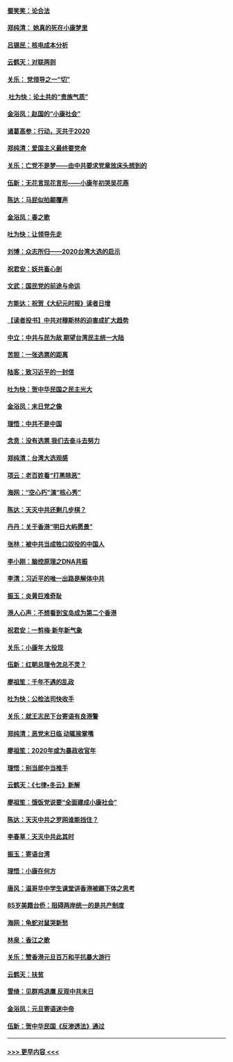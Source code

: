 #### [蜀笑笑：论合法](../pages/nsc993/n11808064.md?t=01210844) 
#### [郑纯清： 她真的死在小康梦里](../pages/nsc993/n11806623.md?t=01210844) 
#### [吕锡民：核电成本分析](../pages/nsc993/n11806284.md?t=01210844) 
#### [云鹤天：对联两则](../pages/nsc993/n11805957.md?t=01210844) 
#### [关乐： 党领导之一“切”](../pages/nsc993/n11804505.md?t=01210844) 
#### [ 吐为快：论土共的“贵族气质”](../pages/nsc993/n11804490.md?t=01210844) 
#### [金浴凤：赵国的“小康社会”](../pages/nsc993/n11804452.md?t=01210844) 
#### [诸葛高参：行动，灭共于2020](../pages/nsc993/n11804120.md?t=01210844) 
#### [郑纯清：爱国主义最终要党命](../pages/nsc993/n11802197.md?t=01210844) 
#### [关乐：亡党不是梦——由中共要求党章放床头想到的](../pages/nsc993/n11802156.md?t=01210844) 
#### [伍新：无花言现花言形——小康年初哭吴花燕](../pages/nsc993/n11800044.md?t=01210844) 
#### [陈达：马屁似拍颠覆声](../pages/nsc993/n11800010.md?t=01210844) 
#### [金浴凤：春之歌](../pages/nsc993/n11797687.md?t=01210844) 
#### [吐为快：让领导先走](../pages/nsc993/n11797512.md?t=01210844) 
#### [刘博：众志所归——2020台湾大选的启示](../pages/nsc993/n11796878.md?t=01210844) 
#### [祝君安：妖共畜心剖](../pages/nsc993/n11794273.md?t=01210844) 
#### [文武：国民党的前途与命运](../pages/nsc993/n11794198.md?t=01210844) 
#### [方能达：祝贺《大纪元时报》读者日增](../pages/nsc993/n11793807.md?t=01210844) 
#### [【读者投书】中共对穆斯林的迫害成扩大趋势](../pages/nsc993/n11791371.md?t=01210844) 
#### [中立：中共与民为敌 期望台湾民主统一大陆](../pages/nsc993/n11790392.md?t=01210844) 
#### [苦胆：一张选票的距离](../pages/nsc993/n11788914.md?t=01210844) 
#### [陆客：致习近平的一封信](../pages/nsc993/n11788867.md?t=01210844) 
#### [吐为快：贺中华民国之民主光大](../pages/nsc993/n11788618.md?t=01210844) 
#### [金浴凤：末日党之像](../pages/nsc993/n11787475.md?t=01210844) 
#### [理悟：中共不是中国](../pages/nsc993/n11787463.md?t=01210844) 
#### [念贲：没有选票  我们去奋斗去努力](../pages/nsc993/n11787398.md?t=01210844) 
#### [郑纯清：台湾大选观感](../pages/nsc993/n11786210.md?t=01210844) 
#### [项云：老百姓看“打黑除恶”](../pages/nsc993/n11785398.md?t=01210844) 
#### [海网：“空心朽”演“核心秀”](../pages/nsc993/n11783874.md?t=01210844) 
#### [陈达：天灭中共还剩几步棋？](../pages/nsc993/n11783719.md?t=01210844) 
#### [丹丹：关于香港“明日大屿愿景”](../pages/nsc993/n11783273.md?t=01210844) 
#### [张林：被中共当成牲口奴役的中国人](../pages/nsc993/n11782397.md?t=01210844) 
#### [李小刚：脑控原理之DNA共振](../pages/nsc993/n11780962.md?t=01210844) 
#### [李清：习近平的唯一出路是解体中共](../pages/nsc993/n11780866.md?t=01210844) 
#### [振玉：炎黄巨难奇耻](../pages/nsc993/n11779632.md?t=01210844) 
#### [港人心声：不想看到宝岛成为第二个香港](../pages/nsc993/n11778817.md?t=01210844) 
#### [祝君安：一剪梅‧新年新气象](../pages/nsc993/n11776340.md?t=01210844) 
#### [关乐：小康年 大役现](../pages/nsc993/n11774213.md?t=01210844) 
#### [伍新：红朝总理令怎总不灵？](../pages/nsc993/n11770813.md?t=01210844) 
#### [廖祖笙：千年不遇的乱政](../pages/nsc993/n11770373.md?t=01210844) 
#### [吐为快：公检法司快收手](../pages/nsc993/n11770359.md?t=01210844) 
#### [关乐：就王志民下台寄语有良港警](../pages/nsc993/n11769903.md?t=01210844) 
#### [郑纯清：恶党末日临 动辄挨掌嘴](../pages/nsc993/n11769356.md?t=01210844) 
#### [廖祖笙：2020年或为暴政收官年](../pages/nsc993/n11768216.md?t=01210844) 
#### [理悟：别当郎中当推手](../pages/nsc993/n11768243.md?t=01210844) 
#### [云鹤天：《七律▪冬云》新解](../pages/nsc993/n11768204.md?t=01210844) 
#### [廖祖笙：饿饭党说要“全面建成小康社会”](../pages/nsc993/n11767482.md?t=01210844) 
#### [陈达：天灭中共之罗网谁能挡住？](../pages/nsc993/n11767465.md?t=01210844) 
#### [李春草：天灭中共此其时](../pages/nsc993/n11767452.md?t=01210844) 
#### [振玉：寄语台湾](../pages/nsc993/n11767432.md?t=01210844) 
#### [理悟：小康在何方](../pages/nsc993/n11767394.md?t=01210844) 
#### [唐风：温哥华中学生课堂讲香港被踢下体之思考](../pages/nsc993/n11766848.md?t=01210844) 
#### [85岁美籍台侨：阻碍两岸统一的是共产制度](../pages/nsc993/n11765043.md?t=01210844) 
#### [海网：龟蛇对鼠哭新愁](../pages/nsc993/n11764895.md?t=01210844) 
#### [林泉：香江之歌](../pages/nsc993/n11764415.md?t=01210844) 
#### [关乐：赞香港元旦百万和平抗暴大游行](../pages/nsc993/n11764382.md?t=01210844) 
#### [云鹤天：扶贫](../pages/nsc993/n11764245.md?t=01210844) 
#### [雪绮：见群鸡退鹰  反观中共末日](../pages/nsc993/n11762112.md?t=01210844) 
#### [金浴凤：元旦寄语迷中帝](../pages/nsc993/n11761788.md?t=01210844) 
#### [伍新：贺中华民国《反渗透法》通过](../pages/nsc993/n11761994.md?t=01210844) 

----
#### [ >>> 更早内容 <<< ](../indexes/nsc993-earlier.md)

